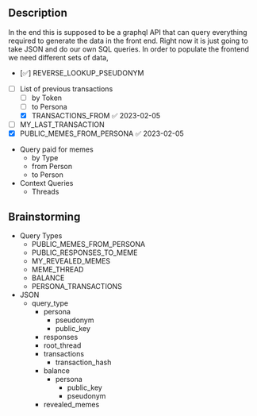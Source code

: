 ## Description

In the end this is supposed to be a graphql API that can query everything required to generate the data in the front end. Right now it is just going to take JSON and do our own SQL queries. In order to populate the frontend we need different sets of data,

* [✅] REVERSE_LOOKUP_PSEUDONYM
* [ ] List of previous transactions
	* [ ]  by Token
	* [ ] to Persona
	* [x] TRANSACTIONS_FROM ✅ 2023-02-05
* [ ] MY_LAST_TRANSACTION
* [x] PUBLIC_MEMES_FROM_PERSONA ✅ 2023-02-05
* Query paid for memes
	* by Type
	* from Person
	* to Person
* Context Queries
	* Threads

## Brainstorming

* Query Types
	* PUBLIC_MEMES_FROM_PERSONA
	* PUBLIC_RESPONSES_TO_MEME
	* MY_REVEALED_MEMES
	* MEME_THREAD
	* BALANCE
	* PERSONA_TRANSACTIONS
* JSON
	* query_type
		* persona
			* pseudonym
			* public_key
		* responses
		* root_thread
		* transactions
			* transaction_hash
		* balance
			* persona
				* public_key
				* pseudonym
		* revealed_memes